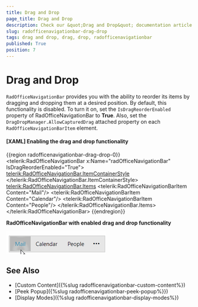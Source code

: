 ```yaml
---
title: Drag and Drop
page_title: Drag and Drop
description: Check our &quot;Drag and Drop&quot; documentation article for the RadOfficeNavigationBar control.
slug: radofficenavigationbar-drag-drop
tags: drag and drop, drag, drop, radofficenavigationbar
published: True
position: 7
---
```


# Drag and Drop

`RadOfficeNavigationBar` provides you with the ability to reorder its items by dragging and dropping them at a desired position. By default, this functionality is disabled. To turn it on, set the `IsDragReorderEnabled` property of RadOfficeNavigationBar to __True__. Also, set the `DragDropManager.AllowCapturedDrag` attached property on each `RadOfficeNavigationBarItem` element.

#### __[XAML] Enabling the drag and drop functionality__
{{region radofficenavigationbar-drag-drop-0}}
    <telerik:RadOfficeNavigationBar x:Name="radOfficeNavigationBar" IsDragReorderEnabled="True">
        <telerik:RadOfficeNavigationBar.ItemContainerStyle>
            <!--Set BasedOn property if NoXaml assemblies are used: BasedOn="{StaticResource RadOfficeNavigationBarItemStyle}"-->
            <Style TargetType="telerik:RadOfficeNavigationBarItem">
                <Setter Property="telerik:DragDropManager.AllowCapturedDrag" Value="True"/>
            </Style>
        </telerik:RadOfficeNavigationBar.ItemContainerStyle>
        <telerik:RadOfficeNavigationBar.Items>
            <telerik:RadOfficeNavigationBarItem Content="Mail"/>
            <telerik:RadOfficeNavigationBarItem Content="Calendar"/>
            <telerik:RadOfficeNavigationBarItem Content="People"/>
        </telerik:RadOfficeNavigationBar.Items>
    </telerik:RadOfficeNavigationBar>
{{endregion}}

__RadOfficeNavigationBar with enabled drag and drop functionality__

![RadOfficeNavigationBar drag and drop](images/officenavigationbar-drag-drop-0.gif)

## See Also
* [Custom Content]({%slug radofficenavigationbar-custom-content%})
* [Peek Popup]({%slug radofficenavigationbar-peek-popup%}})
* [Display Modes]({%slug radofficenavigationbar-display-modes%})